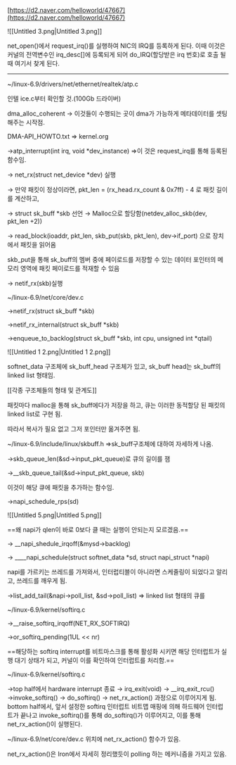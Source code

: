 [https://d2.naver.com/helloworld/47667](https://d2.naver.com/helloworld/47667)

![[Untitled 3.png|Untitled 3.png]]

net_open()에서 request_irq()를 실행하여 NIC의 IRQ를 등록하게 된다. 이때 이것은 커널의 전역변수인 irq_desc[]에 등록되게 되어 do_IRQ(할당받은 irq 번호)로 호출 될 때 여기서 찾게 된다.

---

~/linux-6.9/drivers/net/ethernet/realtek/atp.c

인텔 ice.c부터 확인할 것.(100Gb 드라이버)

dma_alloc_coherent → 이것들이 수행되는 곳이 dma가 가능하게 메타데이터를 셋팅해주는 시작점.

DMA-API_HOWTO.txt ⇒ kernel.org

→atp_interrupt(int irq, void *dev_instance) ⇒이 것은 request_irq를 통해 등록된 함수임.

→ net_rx(struct net_device *dev) 실행

→ 만약 패킷이 정상이라면, pkt_len = (rx_head.rx_count & 0x7ff) - 4 로 패킷 길이를 계산하고,

→ struct sk_buff *skb 선언 → Malloc으로 할당함(netdev_alloc_skb(dev, pkt_len +2))

→ read_block(ioaddr, pkt_len, skb_put(skb, pkt_len), dev→if_port) 으로 장치에서 패킷을 읽어옴

skb_put을 통해 sk_buff의 멤버 중에 페이로드를 저장할 수 있는 데이터 포인터의 메모리 영역에 패킷 페이로드를 적재할 수 있음

→ netif_rx(skb)실행

~/linux-6.9/net/core/dev.c

→netif_rx(struct sk_buff *skb)

→netif_rx_internal(struct sk_buff *skb)

→enqueue_to_backlog(struct sk_buff *skb, int cpu, unsigned int *qtail)

![[Untitled 1 2.png|Untitled 1 2.png]]

softnet_data 구조체에 sk_buff_head 구조체가 있고, sk_buff head는 sk_buff의 linked list 형태임.

[[각종 구조체들의 형태 및 관계도]]

패킷마다 malloc을 통해 sk_buff에다가 저장을 하고, 큐는 이러한 동적할당 된 패킷의 linked list로 구현 됨.

따라서 복사가 필요 없고 그저 포인터만 옮겨주면 됨.

~/linux-6.9/include/linux/skbuff.h ⇒sk_buff구조체에 대하여 자세하게 나옴.

→skb_queue_len(&sd→input_pkt_queue)로 큐의 길이를 잼

→__skb_queue_tail(&sd→input_pkt_queue, skb)

이것이 해당 큐에 패킷을 추가하는 함수임.

→napi_schedule_rps(sd)

![[Untitled 5.png|Untitled 5.png]]

==왜 napi가 qlen이 바로 0보다 클 때는 실행이 안되는지 모르겠음.==

→ __napi_shedule_irqoff(&mysd→backlog)

→ ____napi_schedule(struct softnet_data *sd, struct napi_struct *napi)

napi를 가르키는 쓰레드를 가져와서, 인터럽티블이 아니라면 스케줄링이 되었다고 알리고, 쓰레드를 깨우게 됨.

→list_add_tail(&napi→poll_list, &sd→poll_list) ⇒ linked list 형태의 큐를

~/linux-6.9/kernel/softirq.c

→__raise_softirq_irqoff(NET_RX_SOFTIRQ)

→or_softirq_pending(1UL << nr)

==해당하는 softirq interrupt를 비트마스크를 통해 활성화 시키면 해당 인터럽트가 실행 대기 상태가 되고, 커널이 이를 확인하여 인터럽트를 처리함.==

~/linux-6.9/kernel/softirq.c

→top half에서 hardware interrupt 종료 → irq_exit(void) → __irq_exit_rcu() →invoke_softirq() → do_softirq() → net_rx_action() 과정으로 이루어지게 됨. bottom half에서, 앞서 설정한 softirq 인터럽트 비트맵 매핑에 의해 하드웨어 인터럽트가 끝나고 invoke_softirq()를 통해 do_softirq()가 이루어지고, 이를 통해 net_rx_action()이 실행된다.

~/linux-6.9/net/core/dev.c 위치에 net_rx_action() 함수가 있음.

net_rx_action()은 Iron에서 자세히 정리했듯이 polling 하는 메커니즘을 가지고 있음.
